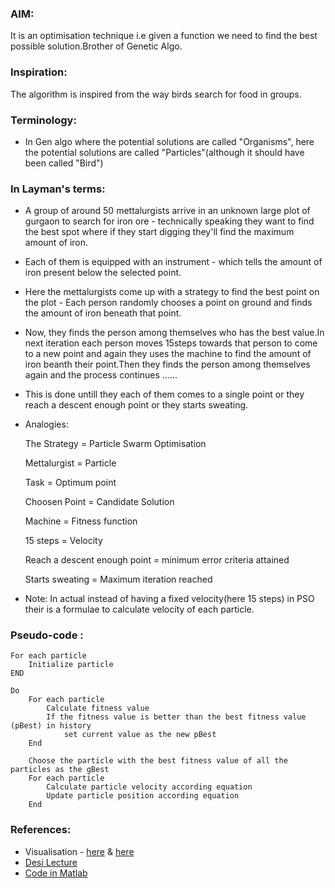 ### AIM:
It is an optimisation technique i.e given a function we need to find the best possible solution.Brother of Genetic Algo.	

### Inspiration:
The algorithm is inspired from the way birds search for food in groups.

### Terminology:
* In Gen algo where the potential solutions are called "Organisms", here the potential solutions are called "Particles"(although it should have been called "Bird")

### In Layman's terms:
* A group of around 50 mettalurgists arrive in an unknown large plot of gurgaon to search for iron ore - technically speaking they want to find the best spot where if they start digging they'll find the maximum amount of iron.
* Each of them is equipped with an instrument - which tells the amount of iron present below the selected point.
* Here the mettalurgists come up with a strategy to find the best point on the plot - Each person randomly chooses a point on ground and finds the amount of iron beneath that point.
* Now, they finds the person among themselves who has the best value.In next iteration each person moves 15steps towards that person to come to a new point and again they uses the machine to  find the amount of iron beanth their point.Then they finds the person among themselves again and the process continues ......
* This is done untill they each of them comes to a single point or they reach a descent enough point or they starts sweating.
* Analogies:

    The Strategy = Particle Swarm Optimisation
 
    Mettalurgist = Particle
 
    Task = Optimum point
 
    Choosen Point = Candidate Solution
 
    Machine = Fitness function
 
    15 steps = Velocity
 
    Reach a descent enough point = minimum error criteria attained
 
    Starts sweating = Maximum iteration reached 
* Note: In actual instead of having a fixed velocity(here 15 steps) in PSO their is a formulae to calculate velocity of each particle.

### Pseudo-code :
```
For each particle
    Initialize particle
END

Do
    For each particle
        Calculate fitness value
        If the fitness value is better than the best fitness value (pBest) in history
            set current value as the new pBest
    End

    Choose the particle with the best fitness value of all the particles as the gBest
    For each particle
        Calculate particle velocity according equation 
        Update particle position according equation 
    End 
```

### References:
* Visualisation - [here](https://www.youtube.com/watch?v=_bzRHqmpwvo) & [here](https://www.youtube.com/watch?v=GMLEc5x_f30)	
* [Desi Lecture](https://www.youtube.com/watch?v=cIiwo9tMDZY)
* [Code in Matlab](https://www.researchgate.net/publication/296636431_Codes_in_MATLAB_for_Particle_Swarm_Optimization)

